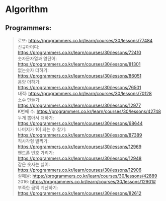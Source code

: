 # Algorithm   
   
## Programmers:   
>로또: https://programmers.co.kr/learn/courses/30/lessons/77484   
>신규아이디: https://programmers.co.kr/learn/courses/30/lessons/72410   
>숫자문자열과 영단어: https://programmers.co.kr/learn/courses/30/lessons/81301   
>없는숫자 더하기: https://programmers.co.kr/learn/courses/30/lessons/86051   
>음양 더하기: https://programmers.co.kr/learn/courses/30/lessons/76501   
>내적: https://programmers.co.kr/learn/courses/30/lessons/70128   
>소수 만들기: https://programmers.co.kr/learn/courses/30/lessons/12977   
>K번째 수: https://programmers.co.kr/learn/courses/30/lessons/42748   
>두개 뽑아서 더하기: https://programmers.co.kr/learn/courses/30/lessons/68644   
>나머지가 1이 되는 수 찾기: https://programmers.co.kr/learn/courses/30/lessons/87389   
>직사각형 별찍기: https://programmers.co.kr/learn/courses/30/lessons/12969   
>핸드폰 번호 가리기: https://programmers.co.kr/learn/courses/30/lessons/12948   
>같은 숫자는 싫어: https://programmers.co.kr/learn/courses/30/lessons/12906   
>실패율: https://programmers.co.kr/learn/courses/30/lessons/42889   
>2016: https://programmers.co.kr/learn/courses/30/lessons/12901#   
>부족한 금액 계산하기: https://programmers.co.kr/learn/courses/30/lessons/82612
